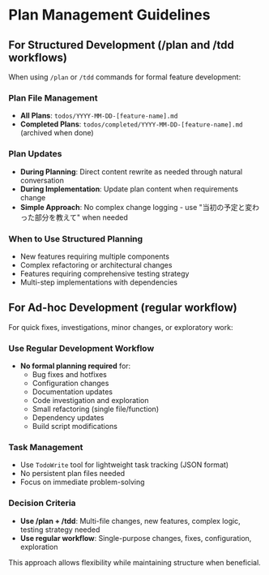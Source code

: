 # Plan Management Guidelines

## For Structured Development (/plan and /tdd workflows)

When using `/plan` or `/tdd` commands for formal feature development:

### Plan File Management
- **All Plans**: `todos/YYYY-MM-DD-[feature-name].md`
- **Completed Plans**: `todos/completed/YYYY-MM-DD-[feature-name].md` (archived when done)

### Plan Updates
- **During Planning**: Direct content rewrite as needed through natural conversation
- **During Implementation**: Update plan content when requirements change
- **Simple Approach**: No complex change logging - use "当初の予定と変わった部分を教えて" when needed

### When to Use Structured Planning
- New features requiring multiple components
- Complex refactoring or architectural changes  
- Features requiring comprehensive testing strategy
- Multi-step implementations with dependencies

## For Ad-hoc Development (regular workflow)

For quick fixes, investigations, minor changes, or exploratory work:

### Use Regular Development Workflow
- **No formal planning required** for:
  - Bug fixes and hotfixes
  - Configuration changes
  - Documentation updates
  - Code investigation and exploration
  - Small refactoring (single file/function)
  - Dependency updates
  - Build script modifications

### Task Management
- Use `TodoWrite` tool for lightweight task tracking (JSON format)
- No persistent plan files needed
- Focus on immediate problem-solving

### Decision Criteria
- **Use /plan + /tdd**: Multi-file changes, new features, complex logic, testing strategy needed
- **Use regular workflow**: Single-purpose changes, fixes, configuration, exploration

This approach allows flexibility while maintaining structure when beneficial.